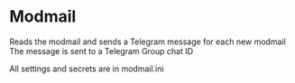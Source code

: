 # Modmail

Reads the modmail and sends a Telegram message for each new modmail
The message is sent to a Telegram Group chat ID

All settings and secrets are in modmail.ini
